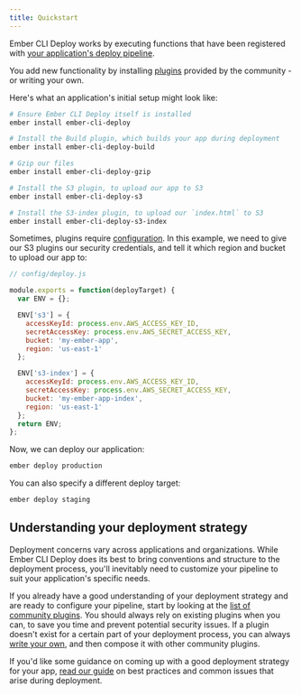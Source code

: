 ```yaml
---
title: Quickstart
---
```


Ember CLI Deploy works by executing functions that have been registered with [your application's deploy pipeline](../deploying-your-app).

You add new functionality by installing [plugins](/plugins) provided by the community - or writing your own.

Here's what an application's initial setup might look like:

```sh
# Ensure Ember CLI Deploy itself is installed
ember install ember-cli-deploy

# Install the Build plugin, which builds your app during deployment
ember install ember-cli-deploy-build

# Gzip our files
ember install ember-cli-deploy-gzip

# Install the S3 plugin, to upload our app to S3
ember install ember-cli-deploy-s3

# Install the S3-index plugin, to upload our `index.html` to S3
ember install ember-cli-deploy-s3-index
```

Sometimes, plugins require [configuration](../configuration). In this example, we need to give our S3 plugins our security credentials, and tell it which region and bucket to upload our app to:

```js
// config/deploy.js

module.exports = function(deployTarget) {
  var ENV = {};

  ENV['s3'] = {
    accessKeyId: process.env.AWS_ACCESS_KEY_ID,
    secretAccessKey: process.env.AWS_SECRET_ACCESS_KEY,
    bucket: 'my-ember-app',
    region: 'us-east-1'
  };

  ENV['s3-index'] = {
    accessKeyId: process.env.AWS_ACCESS_KEY_ID,
    secretAccessKey: process.env.AWS_SECRET_ACCESS_KEY,
    bucket: 'my-ember-app-index',
    region: 'us-east-1'
  };
  return ENV;
};
```

Now, we can deploy our application:

```sh
ember deploy production
```

You can also specify a different deploy target:

```sh
ember deploy staging
```

## Understanding your deployment strategy

Deployment concerns vary across applications and organizations. While Ember CLI Deploy does its best to bring conventions and structure to the deployment process, you'll inevitably need to customize your pipeline to suit your application's specific needs.

If you already have a good understanding of your deployment strategy and are ready to configure your pipeline, start by looking at the [list of community plugins](/plugins). You should always rely on existing plugins when you can, to save you time and prevent potential security issues. If a plugin doesn't exist for a certain part of your deployment process, you can always [write your own](../creating-a-plugin), and then compose it with other community plugins.

If you'd like some guidance on coming up with a good deployment strategy for your app, [read our guide](../determining-needs) on best practices and common issues that arise during deployment.
